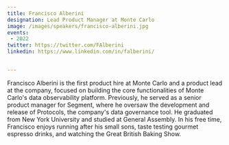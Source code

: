 ```yaml
---
title: Francisco Alberini
designation: Lead Product Manager at Monte Carlo
image: /images/speakers/francisco-alberini.jpg
events:
 - 2022
twitter: https://twitter.com/FAlberini
linkedin: https://www.linkedin.com/in/falberini/


---
```


Francisco Alberini is the first product hire at Monte Carlo and a product lead at the company, focused on building the core functionalities of Monte Carlo's data observability platform. Previously, he served as a senior product manager for Segment, where he oversaw the development and release of Protocols, the company's data governance tool. He graduated from New York University and studied at General Assembly. In his free time, Francisco enjoys running after his small sons, taste testing gourmet espresso drinks, and watching the Great British Baking Show.
